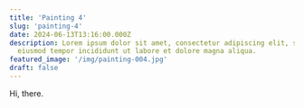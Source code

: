 ```yaml
---
title: 'Painting 4'
slug: 'painting-4'
date: 2024-06-13T13:16:00.000Z
description: Lorem ipsum dolor sit amet, consectetur adipiscing elit, sed do
  eiusmod tempor incididunt ut labore et dolore magna aliqua.
featured_image: '/img/painting-004.jpg'
draft: false
---
```


Hi, there.
